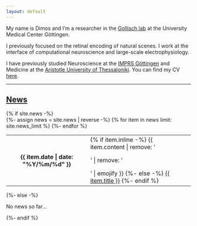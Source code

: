 ```yaml
---
layout: default
---
```


My name is Dimos and I’m a researcher in the [Gollisch lab](https://www.retina.uni-goettingen.de/) at the University Medical Center Göttingen.

I previously focused on the retinal encoding of natural scenes. I work at the interface of computational neuroscience and large-scale electrophysiology.

I have previously studied Neuroscience at the [IMPRS Göttingen](https://www.gpneuro.uni-goettingen.de/) and Medicine at the [Aristotle University of Thessaloniki](https://www.auth.gr/en/). You can find my CV [here](./karamanlis_cv.pdf).

---


<div class="news">
<h2><a href="./news">News</a></h2>
{% if site.news  -%} 
<div class="table-responsive">
  <table class="table table-sm table-borderless">
  {%- assign news = site.news | reverse -%} 
  {% for item in news limit: site.news_limit %} 
	<tr>
	  <th scope="row">{{ item.date | date: "%Y/%m/%d" }}</th>
	  <td>
		{% if item.inline -%} 
		  {{ item.content | remove: '<p>' | remove: '</p>' | emojify }}
		{%- else -%} 
		  <a class="news-title" href="{{ item.url | relative_url }}">{{ item.title }}</a>
		{%- endif %} 
	  </td>
	</tr>
  {%- endfor %} 
  </table>
</div>
{%- else -%} 
<p>No news so far...</p>
{%- endif %} 
</div>
